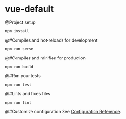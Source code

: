 # vue-default

@Project setup
```
npm install
```

@#Compiles and hot-reloads for development
```
npm run serve
```

@#Compiles and minifies for production
```
npm run build
```

@#Run your tests
```
npm run test
```

@#Lints and fixes files
```
npm run lint
```

@#Customize configuration
See [Configuration Reference](https://cli.vuejs.org/config/).
